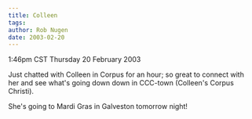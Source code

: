 ```yaml
---
title: Colleen
tags: 
author: Rob Nugen
date: 2003-02-20
---
```


<p class=date>1:46pm CST Thursday 20 February 2003</p>

<p>Just chatted with Colleen in Corpus for an hour; so great to
connect with her and see what's going down down in CCC-town (Colleen's
Corpus Christi).</p>

<p>She's going to Mardi Gras in Galveston tomorrow night!</p>
